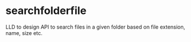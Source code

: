 # searchfolderfile
LLD to design API to search files in a given folder based on file extension, name, size etc.
